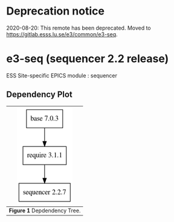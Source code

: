 # Deprecation notice

2020-08-20: This remote has been deprecated. Moved to https://gitlab.esss.lu.se/e3/common/e3-seq.


e3-seq  (sequencer 2.2 release)
======
ESS Site-specific EPICS module : sequencer


## Dependency Plot

|![sequencer dep](docs/sequencer.png)|
| :---: |
|**Figure 1** Depdendency Tree. |
